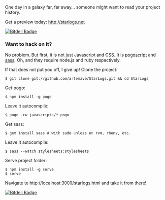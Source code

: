 One day in a galaxy far, far away… someone might want to read your project history.

Get a preview today: http://starlogs.net

[![Bitdeli Badge](https://d2weczhvl823v0.cloudfront.net/artemave/starlogs/trend.png)](https://bitdeli.com/free "Bitdeli Badge")

### Want to hack on it?

No problem. But first, it is not just Javascript and CSS. It is [pogoscript](http://pogoscript.org/) and [sass](http://sass-lang.com/). Oh, and they require node.js and ruby respectively.

If that does not put you off, I give up! Clone the project:

    $ git clone git://github.com/artemave/StarLogs.git && cd StarLogs

Get pogo:

    $ npm install -g pogo

Leave it autocompile:

    $ pogo -cw javascripts/*.pogo

Get sass:

    $ gem install sass # with sudo unless on rvm, rbenv, etc.

Leave it autocompile:

    $ sass --watch stylesheets:stylesheets

Serve project folder:

    $ npm install -g serve
    $ serve

Navigate to http://localhost:3000/starlogs.html and take it from there!


[![Bitdeli Badge](https://d2weczhvl823v0.cloudfront.net/artemave/starlogs/trend.png)](https://bitdeli.com/free "Bitdeli Badge")

